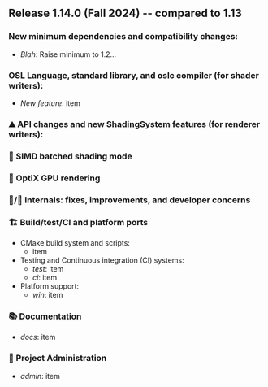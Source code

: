Release 1.14.0 (Fall 2024) -- compared to 1.13
-------------------------------------------------

### New minimum dependencies and compatibility changes:
* *Blah*: Raise minimum to 1.2...

### OSL Language, standard library, and oslc compiler (for shader writers):
* *New feature*: item

### ⛰️  API changes and new ShadingSystem features (for renderer writers):

### 🚀  SIMD batched shading mode

### 🚀  OptiX GPU rendering

### 🐛/🔧  Internals: fixes, improvements, and developer concerns


### 🏗  Build/test/CI and platform ports
* CMake build system and scripts:
  - item
* Testing and Continuous integration (CI) systems:
  - *test*: item
  - *ci*: item
* Platform support:
  - *win*: item

### 📚  Documentation
  - *docs*: item

### 🏢  Project Administration
  - *admin*: item
